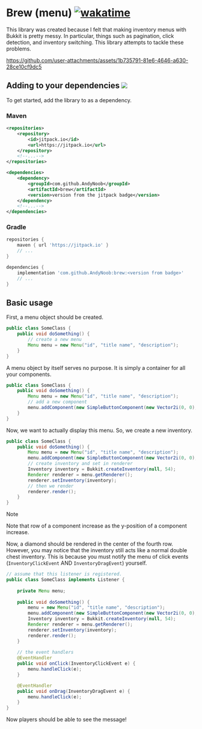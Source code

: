 # Brew (menu) [![wakatime](https://wakatime.com/badge/user/018ce26d-cc0f-41ad-a476-75b8f5dee1cb/project/6d29ce59-c61e-4576-82c2-fb9f15c3889b.svg)](https://wakatime.com/badge/user/018ce26d-cc0f-41ad-a476-75b8f5dee1cb/project/6d29ce59-c61e-4576-82c2-fb9f15c3889b)
This library was created because I felt that making inventory menus with Bukkit is pretty messy. In particular, things such as pagination, click detection, and inventory switching. This library attempts to tackle these problems.



https://github.com/user-attachments/assets/1b735791-81e6-4646-a630-28ce10cf9dc5



## Adding to your dependencies [![](https://jitpack.io/v/AndyNoob/brew.svg)](https://jitpack.io/#AndyNoob/brew)
To get started, add the library to as a dependency.
### Maven
```xml
<repositories>
    <repository>
        <id>jitpack.io</id>
        <url>https://jitpack.io</url>
    </repository>
    <!--...-->
</repositories>
```
```xml
<dependencies>
    <dependency>
        <groupId>com.github.AndyNoob</groupId>
        <artifactId>brew</artifactId>
        <version>version from the jitpack badge</version>
    </dependency>
    <!--...-->
</dependencies>
```
### Gradle
```groovy
repositories {
    maven { url 'https://jitpack.io' }
    // ...
}
```
```groovy
dependencies {
    implementation 'com.github.AndyNoob:brew:<version from badge>'
    // ...
}
```
## Basic usage
First, a menu object should be created.
```java
public class SomeClass {
    public void doSomething() {
        // create a new menu
        Menu menu = new Menu("id", "title name", "description");
    }
}
```
A menu object by itself serves no purpose. It is simply a container for all your components.
```java
public class SomeClass {
    public void doSomething() {
        Menu menu = new Menu("id", "title name", "description");
        // add a new component
        menu.addComponent(new SimpleButtonComponent(new Vector2i(0, 0), 1, 1, new ItemStack(Material.DIAMOND), h -> h.sendMessage("you clicked button!")));
    }
}
```
Now, we want to actually display this menu. So, we create a new inventory.
```java
public class SomeClass {
    public void doSomething() {
        Menu menu = new Menu("id", "title name", "description");
        menu.addComponent(new SimpleButtonComponent(new Vector2i(0, 0), 1, 1, new ItemStack(Material.DIAMOND), h -> h.sendMessage("you clicked button!")));
        // create inventory and set in renderer
        Inventory inventory = Bukkit.createInventory(null, 54);
        Renderer renderer = menu.getRenderer();
        renderer.setInventory(inventory);
        // then we render
        renderer.render();
    }
}
```

> [!NOTE]
> Note that row of a component increase as the y-position of a component increase.

Now, a diamond should be rendered in the center of the fourth row. However, you may notice that the inventory still acts like a normal double chest inventory. This is because you must notify the menu of click events (`InventoryClickEvent` AND `InventoryDragEvent`) yourself.

```java
// assume that this listener is registered.
public class SomeClass implements Listener {
    
    private Menu menu;
    
    public void doSomething() {
        menu = new Menu("id", "title name", "description");
        menu.addComponent(new SimpleButtonComponent(new Vector2i(0, 0), 1, 1, new ItemStack(Material.DIAMOND), h -> h.sendMessage("you clicked a button!")));
        Inventory inventory = Bukkit.createInventory(null, 54);
        Renderer renderer = menu.getRenderer();
        renderer.setInventory(inventory);
        renderer.render();
    }
    
    // the event handlers
    @EventHandler
    public void onClick(InventoryClickEvent e) {
        menu.handleClick(e);
    }

    @EventHandler
    public void onDrag(InventoryDragEvent e) {
        menu.handleClick(e);
    }
}
```

Now players should be able to see the message!
